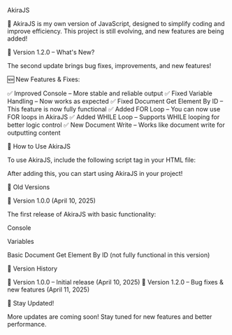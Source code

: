 AkiraJS

🚀 AkiraJS is my own version of JavaScript, designed to simplify coding and improve efficiency. This project is still evolving, and new features are being added!

📌 Version 1.2.0 – What's New?

The second update brings bug fixes, improvements, and new features!

🆕 New Features & Fixes:

✅ Improved Console – More stable and reliable output
✅ Fixed Variable Handling – Now works as expected
✅ Fixed Document Get Element By ID – This feature is now fully functional
✅ Added FOR Loop – You can now use FOR loops in AkiraJS
✅ Added WHILE Loop – Supports WHILE looping for better logic control
✅ New Document Write – Works like document write for outputting content

📌 How to Use AkiraJS

To use AkiraJS, include the following script tag in your HTML file:

<script src="https://cdn.jsdelivr.net/gh/adr-69/hlyscrpt/AKira.js"></script>

After adding this, you can start using AkiraJS in your project!

📌 Old Versions

🔹 Version 1.0.0 (April 10, 2025)

The first release of AkiraJS with basic functionality:

Console

Variables

Basic Document Get Element By ID (not fully functional in this version)


📌 Version History

📅 Version 1.0.0 – Initial release (April 10, 2025)
📅 Version 1.2.0 – Bug fixes & new features (April 11, 2025)

📢 Stay Updated!

More updates are coming soon! Stay tuned for new features and better performance.
